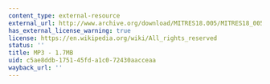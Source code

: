 ```yaml
---
content_type: external-resource
external_url: http://www.archive.org/download/MITRES18.005/MITRES18_005S10_BigPictureDerivatives_Summary_32K.mp3
has_external_license_warning: true
license: https://en.wikipedia.org/wiki/All_rights_reserved
status: ''
title: MP3 - 1.7MB
uid: c5ae8ddb-1751-45fd-a1c0-72430aacceaa
wayback_url: ''
---
```

